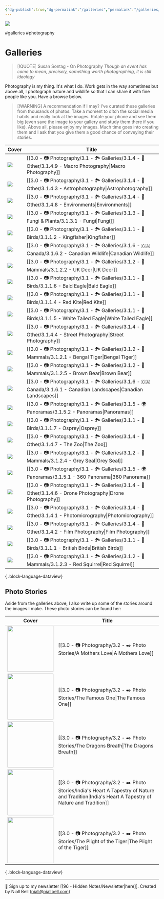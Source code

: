```yaml
---
{"dg-publish":true,"dg-permalink":"/galleries","permalink":"/galleries/","title":"Galleries","contentClasses":"cards cards-cols-3 cards-cover cards-cover-no-border cards-title-hide-icons","noteIcon":null,"created":"2024-04-22T04:09:33.878-07:00","updated":"2025-02-21T13:14:52.671-08:00"}
---
```


![](https://i.imgur.com/2b6HvEW.jpeg)

#galleries #photography 
# Galleries

>[!QUOTE] Susan Sontag - On Photography
>*Though an event has come to mean, precisely, something worth photographing, it is still ideology*

Photography is my thing. It's what I do. Work gets in the way sometimes but above all, I photograph nature and wildlife so that I can share it with fine people like you. Have a browse below.

>[!WARNING] A recommendation if I may? 
>I've curated these galleries from thousands of photos. Take a moment to ditch the social media habits and really look at the images. Rotate your phone and see them big (even save the image to your gallery and study them there if you like). Above all, please enjoy my images. Much time goes into creating them and I ask that you give them a good chance of conveying their stories.

| Cover                                         | Title                                                                                                                  |
| --------------------------------------------- | ---------------------------------------------------------------------------------------------------------------------- |
| <img src='https://i.imgur.com/ISBS59V.jpeg'/> | [[3.0 - 📷 Photography/3.1 - 🏞️ Galleries/3.1.4 - 🚀 Other/3.1.4.9 - Macro Photography\|Macro Photography]]        |
| <img src='https://i.imgur.com/Jzcv1Jl.jpeg'/> | [[3.0 - 📷 Photography/3.1 - 🏞️ Galleries/3.1.4 - 🚀 Other/3.1.4.3 - Astrophotography\|Astrophotography]]          |
| <img src='https://i.imgur.com/MBfejyA.jpeg'/> | [[3.0 - 📷 Photography/3.1 - 🏞️ Galleries/3.1.4 - 🚀 Other/3.1.4.8 - Environments\|Environments]]                  |
| <img src='https://i.imgur.com/2MrhVQh.jpg'/>  | [[3.0 - 📷 Photography/3.1 - 🏞️ Galleries/3.1.3 - 🍄 Fungi & Plants/3.1.3.1 - Fungi\|Fungi]]                       |
| <img src='https://i.imgur.com/YD0LSDY.jpg'/>  | [[3.0 - 📷 Photography/3.1 - 🏞️ Galleries/3.1.1 - 🦅 Birds/3.1.1.2 - Kingfisher\|Kingfisher]]                      |
| <img src='https://i.imgur.com/ZszeHtH.jpeg'/> | [[3.0 - 📷 Photography/3.1 - 🏞️ Galleries/3.1.6 - 🇨🇦 Canada/3.1.6.2 - Canadian Wildlife\|Canadian Wildlife]]     |
| <img src='https://i.imgur.com/eM38vZ0.png'/>  | [[3.0 - 📷 Photography/3.1 - 🏞️ Galleries/3.1.2 - 🐯 Mammals/3.1.2.2 - UK Deer\|UK Deer]]                          |
| <img src='https://i.imgur.com/FEpNXc5.jpeg'/> | [[3.0 - 📷 Photography/3.1 - 🏞️ Galleries/3.1.1 - 🦅 Birds/3.1.1.6 - Bald Eagle\|Bald Eagle]]                      |
| <img src='https://i.imgur.com/T8Nox8C.png'/>  | [[3.0 - 📷 Photography/3.1 - 🏞️ Galleries/3.1.1 - 🦅 Birds/3.1.1.4 - Red Kite\|Red Kite]]                          |
| <img src='https://i.imgur.com/1COPsvs.png'/>  | [[3.0 - 📷 Photography/3.1 - 🏞️ Galleries/3.1.1 - 🦅 Birds/3.1.1.5 - White Tailed Eagle\|White Tailed Eagle]]      |
| <img src='https://i.imgur.com/7eKn5qJ.jpg'/>  | [[3.0 - 📷 Photography/3.1 - 🏞️ Galleries/3.1.4 - 🚀 Other/3.1.4.4 - Street Photography\|Street Photography]]      |
| <img src='https://i.imgur.com/j35mshs.png'/>  | [[3.0 - 📷 Photography/3.1 - 🏞️ Galleries/3.1.2 - 🐯 Mammals/3.1.2.1 - Bengal Tiger\|Bengal Tiger]]                |
| <img src='https://i.imgur.com/Tip0k1n.jpg'/>  | [[3.0 - 📷 Photography/3.1 - 🏞️ Galleries/3.1.2 - 🐯 Mammals/3.1.2.5 - Brown Bear\|Brown Bear]]                    |
| <img src='https://i.imgur.com/eH05uEo.jpeg'/> | [[3.0 - 📷 Photography/3.1 - 🏞️ Galleries/3.1.6 - 🇨🇦 Canada/3.1.6.1 - Canadian Landscapes\|Canadian Landscapes]] |
| <img src='https://i.imgur.com/kwps586.jpeg'/> | [[3.0 - 📷 Photography/3.1 - 🏞️ Galleries/3.1.5 - 🌍 Panoramas/3.1.5.2 - Panoramas\|Panoramas]]                    |
| <img src='https://i.imgur.com/QVk6n9F.jpg'/>  | [[3.0 - 📷 Photography/3.1 - 🏞️ Galleries/3.1.1 - 🦅 Birds/3.1.1.7 - Osprey\|Osprey]]                              |
| <img src='https://i.imgur.com/4Msu0Ig.png'/>  | [[3.0 - 📷 Photography/3.1 - 🏞️ Galleries/3.1.4 - 🚀 Other/3.1.4.7 - The Zoo\|The Zoo]]                            |
| <img src='https://i.imgur.com/UudTTEZ.jpg'/>  | [[3.0 - 📷 Photography/3.1 - 🏞️ Galleries/3.1.2 - 🐯 Mammals/3.1.2.4 - Grey Seal\|Grey Seal]]                      |
| <img src='https://i.imgur.com/4GiYRqG.jpeg'/> | [[3.0 - 📷 Photography/3.1 - 🏞️ Galleries/3.1.5 - 🌍 Panoramas/3.1.5.1 - 360 Panorama\|360 Panorama]]              |
| <img src='https://i.imgur.com/F1ef3kt.jpg'/>  | [[3.0 - 📷 Photography/3.1 - 🏞️ Galleries/3.1.4 - 🚀 Other/3.1.4.6 - Drone Photography\|Drone Photography]]        |
| <img src='https://i.imgur.com/dJxGbhg.jpg'/>  | [[3.0 - 📷 Photography/3.1 - 🏞️ Galleries/3.1.4 - 🚀 Other/3.1.4.1 - Photomicrography\|Photomicrography]]          |
| <img src='https://i.imgur.com/9wUq3cS.jpg'/>  | [[3.0 - 📷 Photography/3.1 - 🏞️ Galleries/3.1.4 - 🚀 Other/3.1.4.2 - Film Photography\|Film Photography]]          |
| <img src='https://i.imgur.com/FzKzxR4.png'/>  | [[3.0 - 📷 Photography/3.1 - 🏞️ Galleries/3.1.1 - 🦅 Birds/3.1.1.1 - British Birds\|British Birds]]                |
| <img src='https://i.imgur.com/pQhjAr7.jpg'/>  | [[3.0 - 📷 Photography/3.1 - 🏞️ Galleries/3.1.2 - 🐯 Mammals/3.1.2.3 - Red Squirrel\|Red Squirrel]]                |

{ .block-language-dataview}


## Photo Stories

Aside from the galleries above, I also write up some of the stories around the images I make. These photo stories can be found her:

| Cover                                                               | Title                                                                                                                                                 |
| ------------------------------------------------------------------- | ----------------------------------------------------------------------------------------------------------------------------------------------------- |
| <img src='https://i.imgur.com/hpoQKL9.png' style='height:150px;'/>  | [[3.0 - 📷 Photography/3.2 - ✒️ Photo Stories/A Mothers Love\|A Mothers Love]]                                                                     |
| <img src='https://i.imgur.com/CgPJ6f6.jpeg' style='height:150px;'/> | [[3.0 - 📷 Photography/3.2 - ✒️ Photo Stories/The Famous One\|The Famous One]]                                                                     |
| <img src='https://i.imgur.com/8bzvnWQ.png' style='height:150px;'/>  | [[3.0 - 📷 Photography/3.2 - ✒️ Photo Stories/The Dragons Breath\|The Dragons Breath]]                                                             |
| <img src='https://i.imgur.com/diPWwgj.jpeg' style='height:150px;'/> | [[3.0 - 📷 Photography/3.2 - ✒️ Photo Stories/India's Heart A Tapestry of Nature and Tradition\|India's Heart A Tapestry of Nature and Tradition]] |
| <img src='https://i.imgur.com/rtk0zzy.png' style='height:150px;'/>  | [[3.0 - 📷 Photography/3.2 - ✒️ Photo Stories/The Plight of the Tiger\|The Plight of the Tiger]]                                                   |

{ .block-language-dataview}

---
📧 Sign up to my newsletter [[96 - Hidden Notes/Newsletter\|here]].
Created by Niall Bell (niall@niallbell.com)